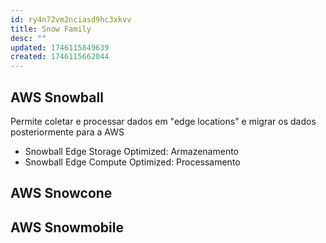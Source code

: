 ```yaml
---
id: ry4n72vm2nciasd9hc3xkvv
title: Snow Family
desc: ""
updated: 1746115849639
created: 1746115662044
---
```


## AWS Snowball

Permite coletar e processar dados em "edge locations" e migrar os dados posteriormente para a AWS

- Snowball Edge Storage Optimized: Armazenamento
- Snowball Edge Compute Optimized: Processamento

## AWS Snowcone

## AWS Snowmobile
